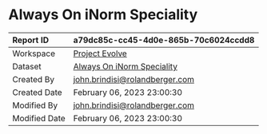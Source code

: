 



# Always On iNorm Speciality

|Report ID|a79dc85c-cc45-4d0e-865b-70c6024ccdd8|
| :--- | :--- |
|Workspace|[Project Evolve](../Workspaces/Project-Evolve.md)|
|Dataset|[Always On iNorm Speciality](../Datasets/Always-On-iNorm-Speciality.md)|
|Created By|john.brindisi@rolandberger.com|
|Created Date|February 06, 2023 23:00:30|
|Modified By|john.brindisi@rolandberger.com|
|Modified Date|February 06, 2023 23:00:30|
